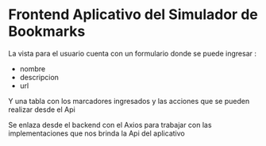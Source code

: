 # Frontend Aplicativo del Simulador de Bookmarks

La vista para el usuario cuenta con un formulario donde se puede ingresar :
 - nombre
 - descripcion
 - url

 Y una tabla con los marcadores ingresados y las acciones que se pueden realizar desde el Api

 Se enlaza desde el backend con el Axios para trabajar con las implementaciones que nos brinda la Api del aplicativo